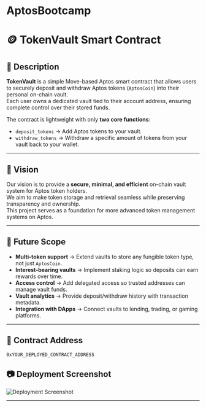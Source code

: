 ﻿# AptosBootcamp

# 🪙 TokenVault Smart Contract

## 📜 Description
**TokenVault** is a simple Move-based Aptos smart contract that allows users to securely deposit and withdraw Aptos tokens (`AptosCoin`) into their personal on-chain vault.  
Each user owns a dedicated vault tied to their account address, ensuring complete control over their stored funds.  

The contract is lightweight with only **two core functions**:
- `deposit_tokens` → Add Aptos tokens to your vault.
- `withdraw_tokens` → Withdraw a specific amount of tokens from your vault back to your wallet.

---

## 🎯 Vision
Our vision is to provide a **secure, minimal, and efficient** on-chain vault system for Aptos token holders.  
We aim to make token storage and retrieval seamless while preserving transparency and ownership.  
This project serves as a foundation for more advanced token management systems on Aptos.

---

## 🚀 Future Scope
- **Multi-token support** → Extend vaults to store any fungible token type, not just `AptosCoin`.
- **Interest-bearing vaults** → Implement staking logic so deposits can earn rewards over time.
- **Access control** → Add delegated access so trusted addresses can manage vault funds.
- **Vault analytics** → Provide deposit/withdraw history with transaction metadata.
- **Integration with DApps** → Connect vaults to lending, trading, or gaming platforms.

---

## 📌 Contract Address
`0xYOUR_DEPLOYED_CONTRACT_ADDRESS`

## 📷 Deployment Screenshot
![Deployment Screenshot](deployment.png)

---



